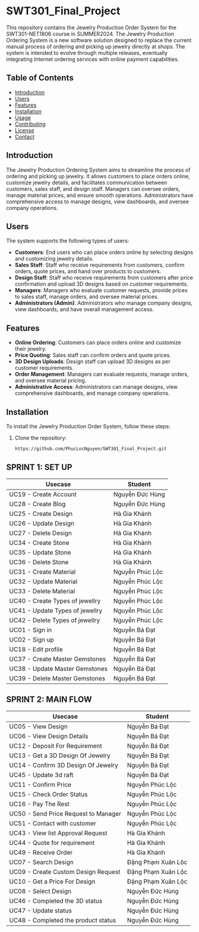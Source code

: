 # SWT301_Final_Project

This repository contains the Jewelry Production Order System for the SWT301-NET1806 course in SUMMER2024. The Jewelry Production Ordering System is a new software solution designed to replace the current manual process of ordering and picking up jewelry directly at shops. The system is intended to evolve through multiple releases, eventually integrating Internet ordering services with online payment capabilities.

## Table of Contents
- [Introduction](#introduction)
- [Users](#users)
- [Features](#features)
- [Installation](#installation)
- [Usage](#usage)
- [Contributing](#contributing)
- [License](#license)
- [Contact](#contact)

## Introduction
The Jewelry Production Ordering System aims to streamline the process of ordering and picking up jewelry. It allows customers to place orders online, customize jewelry details, and facilitates communication between customers, sales staff, and design staff. Managers can oversee orders, manage material prices, and ensure smooth operations. Administrators have comprehensive access to manage designs, view dashboards, and oversee company operations.

## Users
The system supports the following types of users:
- **Customers**: End users who can place orders online by selecting designs and customizing jewelry details.
- **Sales Staff**: Staff who receive requirements from customers, confirm orders, quote prices, and hand over products to customers.
- **Design Staff**: Staff who receive requirements from customers after price confirmation and upload 3D designs based on customer requirements.
- **Managers**: Managers who evaluate customer requests, provide prices to sales staff, manage orders, and oversee material prices.
- **Administrators (Admin)**: Administrators who manage company designs, view dashboards, and have overall management access.

## Features
- **Online Ordering**: Customers can place orders online and customize their jewelry.
- **Price Quoting**: Sales staff can confirm orders and quote prices.
- **3D Design Uploads**: Design staff can upload 3D designs as per customer requirements.
- **Order Management**: Managers can evaluate requests, manage orders, and oversee material pricing.
- **Administrative Access**: Administrators can manage designs, view comprehensive dashboards, and manage company operations.

## Installation
To install the Jewelry Production Order System, follow these steps:
1. Clone the repository:
   ```sh
   https://github.com/PhucLocNguyen/SWT301_Final_Project.git
## SPRINT 1: SET UP
| Usecase | Student    |
| --------- | --- |
| UC19 - Create Account  | Nguyễn Đức Hùng  |
| UC28 - Create Blog  | Nguyễn Đức Hùng  |
| UC25 - Create Design  | Hà Gia Khánh  |
| UC26 - Update Design  | Hà Gia Khánh  |
| UC27 - Delete Design  | Hà Gia Khánh  |
| UC34 - Create Stone  | Hà Gia Khánh  |
| UC35 - Update Stone  | Hà Gia Khánh  |
| UC36 - Delete Stone  | Hà Gia Khánh  |
| UC31 - Create Material  | Nguyễn Phúc Lộc  |
| UC32 - Update Material  | Nguyễn Phúc Lộc  |
| UC33 - Delete Material  | Nguyễn Phúc Lộc  |
| UC40 - Create Types of jewellry  | Nguyễn Phúc Lộc  |
| UC41 - Update Types of jewellry  | Nguyễn Phúc Lộc  |
| UC42 - Delete Types of jewellry  | Nguyễn Phúc Lộc  |
| UC01 - Sign in  | Nguyễn Bá Đạt  |
| UC02 - Sign up  | Nguyễn Bá Đạt  |
| UC18 - Edit profile  | Nguyễn Bá Đạt  |
| UC37 - Create Master Gemstones | Nguyễn Bá Đạt  |
| UC38 - Update Master Gemstones  | Nguyễn Bá Đạt  |
| UC39 - Delete Master Gemstones  | Nguyễn Bá Đạt  |
## SPRINT 2: MAIN FLOW
| Usecase | Student    |
| --------- | --- |
| UC05 - View Design | Nguyễn Bá Đạt |
| UC06 - View Design Details | Nguyễn Bá Đạt |
| UC12 - Deposit For Requirement | Nguyễn Bá Đạt |
| UC13 - Get a 3D Design Of Jewelry | Nguyễn Bá Đạt |
| UC14 - Confirm 3D Design Of Jewelry | Nguyễn Bá Đạt |
| UC45 - Update 3d raft | Nguyễn Bá Đạt |
| UC11 - Confirm Price | Nguyễn Phúc Lộc |
| UC15 - Check Order Status | Nguyễn Phúc Lộc |
| UC16 - Pay The Rest | Nguyễn Phúc Lộc |
| UC50 - Send Price Request to Manager | Nguyễn Phúc Lộc |
| UC51 - Contact with customer | Nguyễn Phúc Lộc |
| UC43 - View list Approval Request | Hà Gia Khánh |
| UC44 - Quote for requirement | Hà Gia Khánh |
| UC49 - Receive Order | Hà Gia Khánh |
| UC07 - Search Design | Đặng Phạm Xuân Lộc |
| UC09 - Create Custom Design Request | Đặng Phạm Xuân Lộc |
| UC10 - Get a Price For Design | Đặng Phạm Xuân Lộc |
| UC08 - Select Design | Nguyễn Đức Hùng |
| UC46 - Completed the 3D status | Nguyễn Đức Hùng |
| UC47 - Update status | Nguyễn Đức Hùng |
| UC48 - Completed the product status | Nguyễn Đức Hùng |



